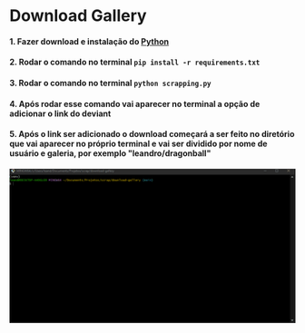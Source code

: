 # Download Gallery

#### 1. Fazer download e instalação do [Python](https://www.python.org/downloads/)
#### 2. Rodar o comando no terminal `pip install -r requirements.txt`
#### 3. Rodar o comando no terminal `python scrapping.py`
#### 4. Após rodar esse comando vai aparecer no terminal a opção de adicionar o link do deviant
#### 5. Após o link ser adicionado o download começará a ser feito no diretório que vai aparecer no próprio terminal e vai ser dividido por nome de usuário e galeria, por exemplo "leandro/dragonball"
![](exemplo_utilizacao.gif)